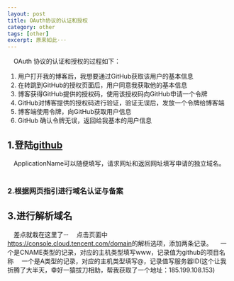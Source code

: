 ```yaml
---
layout: post
title: OAuth协议的认证和授权
category: other
tags: [other]
excerpt: 原来如此···
---
```

&emsp;OAuth 协议的认证和授权的过程如下：
1. 用户打开我的博客后，我想要通过GitHub获取该用户的基本信息
2. 在转跳到GitHub的授权页面后，用户同意我获取他的基本信息
3. 博客获得GitHub提供的授权码，使用该授权码向GitHub申请一个令牌
4. GitHub对博客提供的授权码进行验证，验证无误后，发放一个令牌给博客端
5. 博客端使用令牌，向GitHub获取用户信息
6. GitHub 确认令牌无误，返回给我基本的用户信息

## 1.登陆[github](https://github.com/settings/applications/new)
&emsp;ApplicationName可以随便填写，请求网址和返回网址填写申请的独立域名。
&emsp;
### 2.根据网页指引进行域名认证与备案
## 3.进行解析域名
&emsp;差点就栽在这里了···
&emsp;点击页面中<https://console.cloud.tencent.com/domain>的解析选项，添加两条记录。
&emsp;一个是CNAME类型的记录，对应的主机类型填写www，记录值为github的项目名称
&emsp;一个是A类型的记录，对应的主机类型填写@，记录值写服务器ID(这个让我折腾了大半天，幸好一猿拔刀相助，帮我获取了一个地址：185.199.108.153)